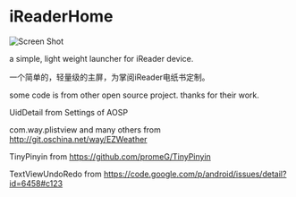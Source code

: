 # iReaderHome

![Screen Shot](https://raw.githubusercontent.com/jtbuaa/iReaderHome/master/screenshot/screenshot.png)

a simple, light weight launcher for iReader device.

一个简单的，轻量级的主屏，为掌阅iReader电纸书定制。



some code is from other open source project. thanks for their work.

UidDetail from Settings of AOSP

com.way.plistview and many others from http://git.oschina.net/way/EZWeather

TinyPinyin from https://github.com/promeG/TinyPinyin

TextViewUndoRedo from https://code.google.com/p/android/issues/detail?id=6458#c123
